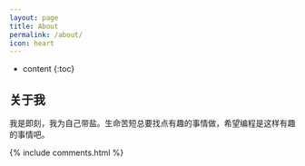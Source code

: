 ```yaml
---
layout: page
title: About
permalink: /about/
icon: heart
---
```


* content
{:toc}

## 关于我
我是即刻，我为自己带盐。生命苦短总要找点有趣的事情做，希望编程是这样有趣的事情吧。


{% include comments.html %}
